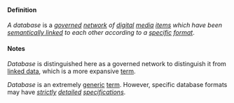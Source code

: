 #### Definition

*A database* is a *[governed](https://github.com/gcassel/Modular-Organizing-Terminology/blob/master/terms/govern.md) [network](https://github.com/gcassel/Modular-Organization-Terminology/blob/master/terms/network.md) of [digital](https://github.com/gcassel/Modular-Organization-Terminology/blob/master/terms/digital.md) [media](https://github.com/gcassel/Modular-Organization-Terminology/blob/master/terms/media.md) [items](https://github.com/gcassel/Modular-Organization-Terminology/blob/master/terms/item.md) which have been [semantically linked](https://github.com/gcassel/Modular-Organization-Terminology/blob/master/terms/semantic-link.md) to each other according to a [specific](https://github.com/gcassel/Modular-Organization-Terminology/blob/master/terms/specific.md) [format](https://github.com/gcassel/Modular-Organization-Terminology/blob/master/terms/format.md)*.  
		
#### Notes

*Database* is distinguished here as a governed network to distinguish it from [linked data](https://github.com/gcassel/Modular-Organizing-Terminology/blob/master/terms/linked-data.md), which is a more expansive [term](https://github.com/gcassel/Modular-Organizing-Terminology/blob/master/terms/term.md).

*Database* is an extremely [generic](https://github.com/gcassel/Modular-Organization-Terminology/blob/master/terms/generic.md) [term](https://github.com/gcassel/Modular-Organization-Terminology/blob/master/terms/term.md).  However, specific database formats may have *[strictly](https://github.com/gcassel/Modular-Organization-Terminology/blob/master/terms/strict.md) [detailed](https://github.com/gcassel/Modular-Organization-Terminology/blob/master/terms/detail.md) [specifications](https://github.com/gcassel/Modular-Organization-Terminology/blob/master/terms/specification.md)*.
